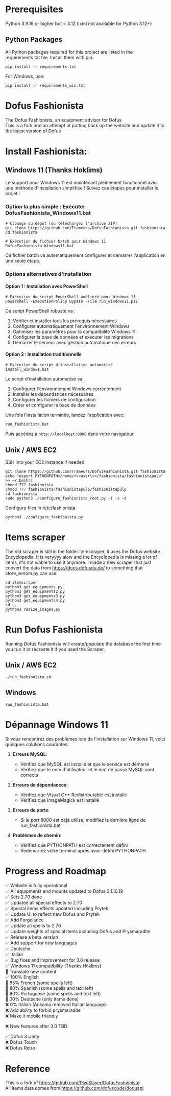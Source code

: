 # Prerequisites

Python 3.9.16 or higher but < 3.12 (lxml not available for Python 3.12+)

## Python Packages

All Python packages required for this project are listed in the requirements.txt file. 
Install them with pip:  
```shell   
pip install -r requirements.txt
```

For Windows, use:
```shell
pip install -r requirements_win.txt
```

# Dofus Fashionista
The Dofus Fashionista, an equipment advisor for Dofus    
This is a fork and an attempt at putting back up the website and update it to the latest version of Dofus

# Install Fashionista:

## Windows 11 (Thanks Hoklims)

Le support pour Windows 11 est maintenant pleinement fonctionnel avec une méthode d'installation simplifiée ! Suivez ces étapes pour installer le projet :

### Option la plus simple : Exécuter DofusFashionista_Windows11.bat

```shell
# Clonage du dépôt (ou téléchargez l'archive ZIP)
git clone https://github.com/Trameurs/DofusFashionista.git fashionista
cd fashionista

# Exécution du fichier batch pour Windows 11
DofusFashionista_Windows11.bat
```

Ce fichier batch va automatiquement configurer et démarrer l'application en une seule étape.

### Options alternatives d'installation

#### Option 1 : Installation avec PowerShell

```shell
# Exécution du script PowerShell amélioré pour Windows 11
powershell -ExecutionPolicy Bypass -File run_windows11.ps1
```

Ce script PowerShell robuste va :
1. Vérifier et installer tous les prérequis nécessaires
2. Configurer automatiquement l'environnement Windows
3. Optimiser les paramètres pour la compatibilité Windows 11
4. Configurer la base de données et exécuter les migrations
5. Démarrer le serveur avec gestion automatique des erreurs

#### Option 2 : Installation traditionnelle

```shell
# Exécution du script d'installation automatisé
install_windows.bat
```

Le script d'installation automatisé va:
1. Configurer l'environnement Windows correctement
2. Installer les dépendances nécessaires
3. Configurer les fichiers de configuration
4. Créer et configurer la base de données

Une fois l'installation terminée, lancez l'application avec:
```shell
run_fashionista.bat
```

Puis accédez à `http://localhost:8000` dans votre navigateur.

## Unix / AWS EC2

SSH into your EC2 instance if needed

```shell 
git clone https://github.com/Trameurs/DofusFashionista.git fashionista  
echo "export PYTHONPATH=/home/<\<user\>>/fashionista/fashionistapulp" >> ~/.bashrc  
chmod 777 fashionista  
chmod 777 fashionista/fashionistapulp/fashionistapulp  
cd fashionista  
sudo python3 ./configure_fashionista_root.py -i -s -d  
```

Configure files in /etc/fashionista

```shell
python3 ./configure_fashionista.py
```

# Items scraper

The old scraper is still in the folder itemscraper, it uses the Dofus website Encyclopedia. It is veryyyy slow and the Encyclopedia is missing a lot of items, it's not viable to use it anymore. I made a new scraper that just convert the data from https://docs.dofusdu.de/ to something that store_venom.py can use.

```shell
cd itemscraper  
python3 get_equipments.py  
python3 get_equipments2.py
python3 get_equipments3.py
python3 get_equipments4.py  
cd ..
python3 resize_images.py
```

# Run Dofus Fashionista

Running Dofus Fashionista will create/populate the database the first time you run it or recreate it if you used the Scraper.

## Unix / AWS EC2

```shell
./run_fashionista.sh
```

## Windows

```shell
run_fashionista.bat
```

# Dépannage Windows 11

Si vous rencontrez des problèmes lors de l'installation sur Windows 11, voici quelques solutions courantes:

1. **Erreurs MySQL**:
   - Vérifiez que MySQL est installé et que le service est démarré
   - Vérifiez que le nom d'utilisateur et le mot de passe MySQL sont corrects

2. **Erreurs de dépendances**:
   - Vérifiez que Visual C++ Redistributable est installé
   - Vérifiez que ImageMagick est installé

3. **Erreurs de ports**:
   - Si le port 8000 est déjà utilisé, modifiez la dernière ligne de run_fashionista.bat

4. **Problèmes de chemin**:
   - Vérifiez que PYTHONPATH est correctement défini
   - Redémarrez votre terminal après avoir défini PYTHONPATH

# Progress and Roadmap

✅ Website is fully operational     
✅ All equipments and mounts updated to Dofus 3.1.16.19      
✅ Sets 2.70 done  
✅ Updated all special effects to 2.70     
✅ Special items effects updated including Prytek         
✅ Update UI to reflect new Dofus and Prytek       
✅ Add Forgelance          
✅ Update all spells to 2.70          
✅ Update weights of special items including Dofus and Prysmaradite         
✅ Release a beta version          
✅ Add support for new languages         
    ✅ Deutsche          
    ✅ Italian          
✅ Bug fixes and improvement for 3.0 release     
✅ Windows 11 compatibility (Thanks Hoklims)         
🚧 Translate new content           
    ✅ 100% English           
    🚧 95% French (some spells left)            
    🚧 80% Spanish (some spells and text left)           
    🚧 80% Portuguese (some spells and text left)          
    🚧 30% Deutsche (only items done)           
    ❌ 0% Italian (Ankama removed Italian language)           
❌ Add ability to forbid prysmaradite       
❌ Make it mobile friendly             
        
❌ New features after 3.0 TBD         
       
✅ Dofus 3 Unity             
❌ Dofus Touch            
❌ Dofus Retro             

# Reference

This is a fork of https://github.com/PiwiSlayer/DofusFashionista      
All items data comes from https://github.com/dofusdude/doduapi
